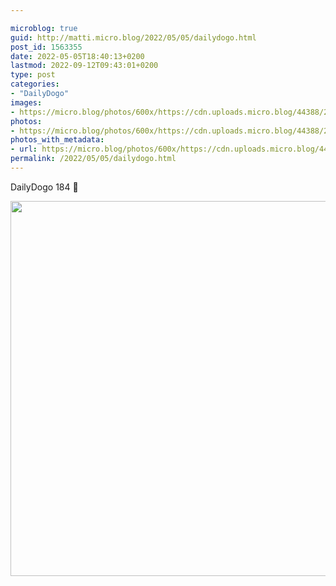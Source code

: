 ```yaml
---

microblog: true
guid: http://matti.micro.blog/2022/05/05/dailydogo.html
post_id: 1563355
date: 2022-05-05T18:40:13+0200
lastmod: 2022-09-12T09:43:01+0200
type: post
categories:
- "DailyDogo"
images:
- https://micro.blog/photos/600x/https://cdn.uploads.micro.blog/44388/2022/3ee059c403.jpg
photos:
- https://micro.blog/photos/600x/https://cdn.uploads.micro.blog/44388/2022/3ee059c403.jpg
photos_with_metadata:
- url: https://micro.blog/photos/600x/https://cdn.uploads.micro.blog/44388/2022/3ee059c403.jpg
permalink: /2022/05/05/dailydogo.html
---
```

DailyDogo 184 🐶

<img src="/media/uploads/2022/3ee059c403.jpg" width="600" height="600" alt="" />
